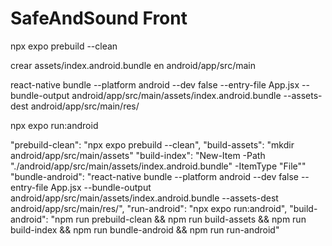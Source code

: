 # SafeAndSound Front

npx expo prebuild --clean

crear assets/index.android.bundle en android/app/src/main

react-native bundle --platform android --dev false --entry-file App.jsx --bundle-output android/app/src/main/assets/index.android.bundle --assets-dest android/app/src/main/res/

npx expo run:android

"prebuild-clean": "npx expo prebuild --clean",
"build-assets": "mkdir android/app/src/main/assets"
"build-index": "New-Item -Path "./android/app/src/main/assets/index.android.bundle" -ItemType "File""
"bundle-android": "react-native bundle --platform android --dev false --entry-file App.jsx --bundle-output android/app/src/main/assets/index.android.bundle --assets-dest android/app/src/main/res/",
"run-android": "npx expo run:android",
"build-android": "npm run prebuild-clean && npm run build-assets && npm run build-index && npm run bundle-android && npm run run-android"
